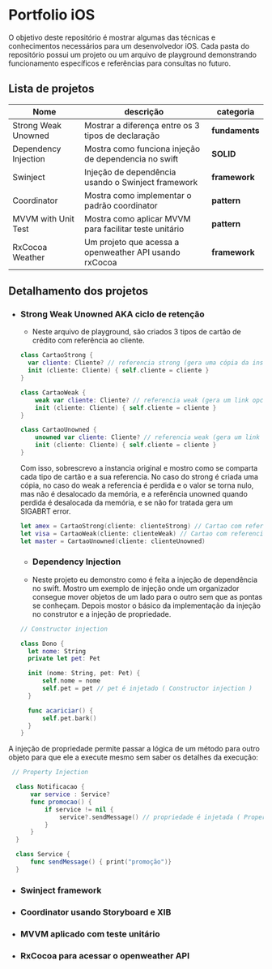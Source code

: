 # Portfolio iOS

O objetivo deste repositório é mostrar algumas das técnicas e conhecimentos necessários para um desenvolvedor iOS. Cada pasta do repositório possui um projeto ou um arquivo de playground demonstrando funcionamento específicos e referências para consultas no futuro.


## Lista de projetos

Nome                  | descrição                                            | categoria
--------------------- | ---------------------------------------------------- | -----------
Strong Weak Unowned   | Mostrar a diferença entre os 3 tipos de declaração   | **fundaments**
Dependency Injection  | Mostra como funciona injeção de dependencia no swift | **SOLID**
Swinject              | Injeção de dependência usando o Swinject framework   | **framework**
Coordinator           | Mostra como implementar o padrão coordinator         | **pattern**
MVVM with Unit Test     | Mostra como aplicar MVVM para facilitar teste unitário | **pattern**
RxCocoa Weather       | Um projeto que acessa a openweather API usando rxCocoa| **framework**

## Detalhamento dos projetos

* ### Strong Weak Unowned AKA ciclo de retenção

  * Neste arquivo de playground, são criados 3 tipos de cartão de crédito com referência ao cliente. 
  
  
  ```swift
  class CartaoStrong {
    var cliente: Cliente? // referencia strong (gera uma cópia da instancia)
    init (cliente: Cliente) { self.cliente = cliente }
  }

  class CartaoWeak {
      weak var cliente: Cliente? // referencia weak (gera um link opcional para a instancia)
      init (cliente: Cliente) { self.cliente = cliente }
  }

  class CartaoUnowned {
      unowned var cliente: Cliente? // referencia weak (gera um link opcional para a instancia)
      init (cliente: Cliente) { self.cliente = cliente }
  }
  ```
  
  Com isso, sobrescrevo a instancia original e mostro como se comparta cada tipo de cartão e a sua referencia. No caso do strong é criada uma cópia, no caso do weak a referencia é perdida e o valor se torna nulo, mas não é desalocado da memória, e a referência unowned quando perdida é desalocada da memória, e se não for tratada gera um SIGABRT error.
  
  ```swift
  let amex = CartaoStrong(cliente: clienteStrong) // Cartao com referencia strong
  let visa = CartaoWeak(cliente: clienteWeak) // Cartao com referencia weak
  let master = CartaoUnowned(cliente: clienteUnowned)
  ```
  
  * ### Dependency Injection
  
   * Neste projeto eu demonstro como é feita a injeção de dependência no swift. Mostro um exemplo de injeção onde um organizador consegue mover objetos de um lado para o outro sem que as pontas se conheçam. Depois mostor o básico da implementação da injeção no construtor e a injeção de propriedade.
   
   ```swift
   // Constructor injection

   class Dono {
     let nome: String
     private let pet: Pet

     init (nome: String, pet: Pet) {
         self.nome = nome
         self.pet = pet // pet é injetado ( Constructor injection )
     }

     func acariciar() {
         self.pet.bark()
     }
   }
   
   ```
 A injeção de propriedade permite passar a lógica de um método para outro objeto para que ele a execute mesmo sem saber os detalhes da execução:
 
  ```swift
   // Property Injection

    class Notificacao {
        var service : Service?
        func promocao() {
            if service != nil {
                service?.sendMessage() // propriedade é injetada ( Property Injection )
            }
        }
    }

    class Service {
        func sendMessage() { print("promoção")}
    }
  ```
  
  
   * ### Swinject framework
   
   
   * ### Coordinator usando Storyboard e XIB
   
   * ### MVVM aplicado com teste unitário
   
   * ### RxCocoa para acessar o openweather API
   
